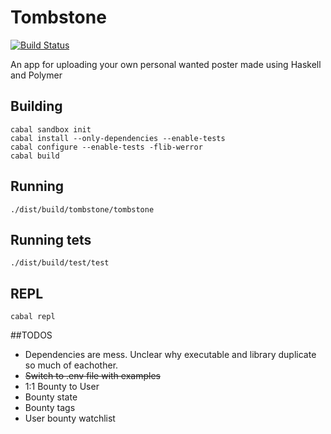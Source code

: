 # Tombstone
[![Build Status](https://travis-ci.org/ShadowBan/tombstone.png?branch=master)](https://travis-ci.org/ShadowBan/tombstone)

An app for uploading your own personal wanted poster made using
Haskell and Polymer

## Building

```
cabal sandbox init
cabal install --only-dependencies --enable-tests
cabal configure --enable-tests -flib-werror
cabal build
```


## Running

```
./dist/build/tombstone/tombstone
```


## Running tets

```
./dist/build/test/test
```

## REPL

```
cabal repl
```

##TODOS

* Dependencies are mess. Unclear why executable and library duplicate
  so much of eachother.
* ~~Switch to .env file with examples~~
* 1:1 Bounty to User
* Bounty state
* Bounty tags
* User bounty watchlist
